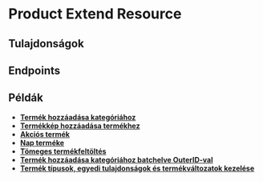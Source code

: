 # Product Extend Resource

## Tulajdonságok

<ResourceProperties :resource="'product_extend'" :lang="'hu'"/>

## Endpoints

[//]: <> (GET ENDPOINT)
<ResourceEndpoint :resource="'product_extend'" :endpoint="'get'" :lang="'hu'">

<template v-slot:responseJSON>

<<< @/docs/fixtures/api/product_extend/response/json/get_id.json

</template>

<template v-slot:responseXML>

<<< @/docs/fixtures/api/product_extend/response/xml/get_id.xml

</template>

</ResourceEndpoint>

[//]: <> (GETCOLLECTION ENDPOINT)
<ResourceEndpoint :resource="'product_extend'" :endpoint="'getCollection'" :lang="'hu'">

<template v-slot:responseJSON>

<<< @/docs/fixtures/api/product_extend/response/json/get_page.json

</template>

<template v-slot:responseXML>

<<< @/docs/fixtures/api/product_extend/response/xml/get_page.xml

</template>

</ResourceEndpoint>

[//]: <> (POST ENDPOINT)
<ResourceEndpoint :resource="'product_extend'" :endpoint="'post'" :lang="'hu'">

<template v-slot:request>

<<< @/docs/fixtures/api/product_extend/request/post.json

</template>

<template v-slot:responseJSON>

<<< @/docs/fixtures/api/product_extend/response/json/get_id.json

</template>

<template v-slot:responseXML>

<<< @/docs/fixtures/api/product_extend/response/xml/get_id.xml

</template>

</ResourceEndpoint>

[//]: <> (PUT ENDPOINT)
<ResourceEndpoint :resource="'product_extend'" :endpoint="'put'" :lang="'hu'">

<template v-slot:request>

<<< @/docs/fixtures/api/product_extend/request/put.json

</template>

<template v-slot:responseJSON>

<<< @/docs/fixtures/api/product_extend/response/json/get_id.json

</template>

<template v-slot:responseXML>

<<< @/docs/fixtures/api/product_extend/response/xml/get_id.xml

</template>

</ResourceEndpoint>

[//]: <> (DELETE ENDPOINT)
<ResourceEndpoint :resource="'product_extend'" :endpoint="'delete'" :lang="'hu'"/>

## Példák

- [**Termék hozzáadása kategóriához**](../development/api-examples/04_attach_product_to_category.md)
- [**Termékkép hozzáadása termékhez**](../development/api-examples/05_attach_uploaded_image_to_product.md)
- [**Akciós termék**](../development/api-examples/01_0_product_special.md)
- [**Nap terméke**](../development/api-examples/01_1_product_special_product_of_day.md)
- [**Tömeges termékfeltöltés**](../development/api/04_batch.md#tomeges-termekfeltoltes)
- [**Termék hozzáadása kategóriához batchelve OuterID-val**](../development/api/04_batch.md#termek-hozzaadasa-kategoriahoz-outer-id-segitsegevel)
- [**Termék típusok, egyedi tulajdonságok és termékváltozatok kezelése**](../development/api-examples/08_product_attribute_handling.md)

